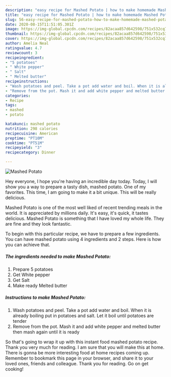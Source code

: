 ```yaml
---
description: "easy recipe for Mashed Potato | how to make homemade Mashed Potato"
title: "easy recipe for Mashed Potato | how to make homemade Mashed Potato"
slug: 56-easy-recipe-for-mashed-potato-how-to-make-homemade-mashed-potato
date: 2020-08-15T11:51:05.301Z
image: https://img-global.cpcdn.com/recipes/82acaa857d642598/751x532cq70/mashed-potato-recipe-main-photo.jpg
thumbnail: https://img-global.cpcdn.com/recipes/82acaa857d642598/751x532cq70/mashed-potato-recipe-main-photo.jpg
cover: https://img-global.cpcdn.com/recipes/82acaa857d642598/751x532cq70/mashed-potato-recipe-main-photo.jpg
author: Amelia Neal
ratingvalue: 4.7
reviewcount: 3
recipeingredient:
- "5 potatoes"
- " White pepper"
- " Salt"
- " Melted butter"
recipeinstructions:
- "Wash potatoes and peel. Take a pot add water and boil. When it is already boiling put in potatoes and salt. Let it boil until potatoes are tender"
- "Remove from the pot. Mash it and add white pepper and melted butter then mash again until it is ready"
categories:
- Recipe
tags:
- mashed
- potato

katakunci: mashed potato 
nutrition: 298 calories
recipecuisine: American
preptime: "PT10M"
cooktime: "PT51M"
recipeyield: "3"
recipecategory: Dinner

---
```



![Mashed Potato](https://img-global.cpcdn.com/recipes/82acaa857d642598/751x532cq70/mashed-potato-recipe-main-photo.jpg)

Hey everyone, I hope you're having an incredible day today. Today, I will show you a way to prepare a tasty dish, mashed potato. One of my favorites. This time, I am going to make it a bit unique. This will be really delicious.

Mashed Potato is one of the most well liked of recent trending meals in the world. It is appreciated by millions daily. It's easy, it's quick, it tastes delicious. Mashed Potato is something that I have loved my whole life. They are fine and they look fantastic.




To begin with this particular recipe, we have to prepare a few ingredients. You can have mashed potato using 4 ingredients and 2 steps. Here is how you can achieve that.

<!--inarticleads1-->

##### The ingredients needed to make Mashed Potato:

1. Prepare 5 potatoes
1. Get  White pepper
1. Get  Salt
1. Make ready  Melted butter




<!--inarticleads2-->

##### Instructions to make Mashed Potato:

1. Wash potatoes and peel. Take a pot add water and boil. When it is already boiling put in potatoes and salt. Let it boil until potatoes are tender
1. Remove from the pot. Mash it and add white pepper and melted butter then mash again until it is ready




So that's going to wrap it up with this instant food mashed potato recipe. Thank you very much for reading. I am sure that you will make this at home. There is gonna be more interesting food at home recipes coming up. Remember to bookmark this page in your browser, and share it to your loved ones, friends and colleague. Thank you for reading. Go on get cooking!
